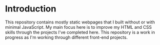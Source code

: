 # Introduction
This repository contains mostly static webpages that I built without or with minimal JavaScript. My main focus here is to improve my HTML and CSS skills through the projects I've completed here. This repository is a work in progress as I'm working through different front-end projects.
